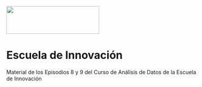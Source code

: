 <a href="url"><img src="https://padlet-uploads.storage.googleapis.com/717561181/z9Ub4kFsxsUZEPORMgdO3g/1539e1f8b53226dbc59e16261a6de196.png" height="73" width="244" ></a>

# Escuela de Innovación
Material de los Episodios 8 y 9 del Curso de Análisis de Datos de la Escuela de Innovación
